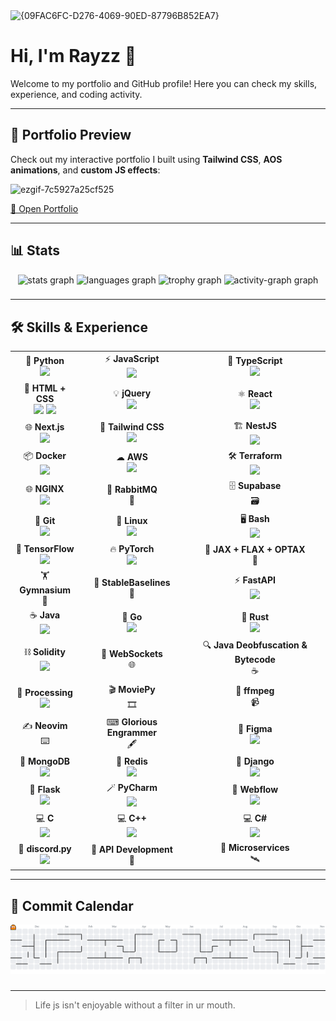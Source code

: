 <img width="1920" height="751" alt="{09FAC6FC-D276-4069-90ED-87796B852EA7}" src="https://github.com/user-attachments/assets/a6ee0ec4-fb61-477e-bdf8-9346d0cfc515" />



# Hi, I'm Rayzz 👋

Welcome to my portfolio and GitHub profile! Here you can check my skills, experience, and coding activity.  

---

## 🌌 Portfolio Preview
Check out my interactive portfolio I built using **Tailwind CSS**, **AOS animations**, and **custom JS effects**:

![ezgif-7c5927a25cf525](https://github.com/user-attachments/assets/d9740384-124e-4826-aa18-5d181a708840)





[🔗 Open Portfolio](https://www.rayzz.dev)

---

## 📊 Stats
<div align="center">
  <img src="https://github-readme-stats.vercel.app/api?username=luzisrepo&hide_title=false&hide_rank=false&show_icons=true&include_all_commits=true&count_private=true&disable_animations=false&theme=dracula&locale=en&hide_border=false&order=1" height="150" alt="stats graph"  />
  <img src="https://github-readme-stats.vercel.app/api/top-langs?username=luzisrepo&locale=en&hide_title=false&layout=compact&card_width=320&langs_count=5&theme=dracula&hide_border=false&order=2" height="150" alt="languages graph"  />
  <img src="https://github-profile-trophy.vercel.app?username=luzisrepo&theme=dracula&column=-1&row=1&margin-w=8&margin-h=8&no-bg=false&no-frame=false&order=4" height="150" alt="trophy graph"  />
  <img src="https://github-readme-activity-graph.vercel.app/graph?username=luzisrepo&radius=16&theme=dracula&area=true&order=5" height="300" alt="activity-graph graph"  />
</div>

###

---

## 🛠 Skills & Experience

<div align="center">

<table>

<!-- === Core Languages & Web === -->
<tr>
<td align="center">🐍 <b>Python</b><br>
<img src="https://cdn.jsdelivr.net/gh/devicons/devicon/icons/python/python-original.svg" height="40"/></td>
<td align="center">⚡ <b>JavaScript</b><br>
<img src="https://cdn.jsdelivr.net/gh/devicons/devicon/icons/javascript/javascript-original.svg" height="40"/></td>
<td align="center">📜 <b>TypeScript</b><br>
<img src="https://cdn.jsdelivr.net/gh/devicons/devicon/icons/typescript/typescript-original.svg" height="40"/></td>
</tr>
<tr>
<td align="center">🎨 <b>HTML + CSS</b><br>
<img src="https://cdn.jsdelivr.net/gh/devicons/devicon/icons/html5/html5-original.svg" height="40"/> 
<img src="https://cdn.jsdelivr.net/gh/devicons/devicon/icons/css3/css3-original.svg" height="40"/></td>
<td align="center">💡 <b>jQuery</b><br>
<img src="https://cdn.jsdelivr.net/gh/devicons/devicon/icons/jquery/jquery-original.svg" height="40"/></td>
<td align="center">⚛ <b>React</b><br>
<img src="https://cdn.jsdelivr.net/gh/devicons/devicon/icons/react/react-original.svg" height="40"/></td>
</tr>
<tr>
<td align="center">🌐 <b>Next.js</b><br>
<img src="https://cdn.jsdelivr.net/gh/devicons/devicon/icons/nextjs/nextjs-original.svg" height="40"/></td>
<td align="center">🎨 <b>Tailwind CSS</b><br>
<img src="https://cdn.jsdelivr.net/gh/devicons/devicon/icons/tailwindcss/tailwindcss-original-wordmark.svg" height="40"/></td>
<td align="center">🏗 <b>NestJS</b><br>
<img src="https://cdn.jsdelivr.net/gh/devicons/devicon/icons/nestjs/nestjs-original.svg" height="40"/></td>
</tr>

<!-- === Backend, Cloud & DevOps === -->
<tr>
<td align="center">📦 <b>Docker</b><br>
<img src="https://cdn.jsdelivr.net/gh/devicons/devicon/icons/docker/docker-original.svg" height="40"/></td>
<td align="center">☁ <b>AWS</b><br>
<img src="https://cdn.jsdelivr.net/gh/devicons/devicon/icons/amazonwebservices/amazonwebservices-line-wordmark.svg" height="40"/></td>
<td align="center">🛠 <b>Terraform</b><br>
<img src="https://cdn.jsdelivr.net/gh/devicons/devicon/icons/terraform/terraform-original.svg" height="40"/></td>
</tr>
<tr>
<td align="center">🌐 <b>NGINX</b><br>
<img src="https://cdn.jsdelivr.net/gh/devicons/devicon/icons/nginx/nginx-original.svg" height="40"/></td>
<td align="center">📨 <b>RabbitMQ</b><br>📧</td>
<td align="center">🗄 <b>Supabase</b><br>🗃️</td>
</tr>
<tr>
<td align="center">🌱 <b>Git</b><br>
<img src="https://cdn.jsdelivr.net/gh/devicons/devicon/icons/git/git-original.svg" height="40"/></td>
<td align="center">🐧 <b>Linux</b><br>
<img src="https://cdn.jsdelivr.net/gh/devicons/devicon/icons/linux/linux-original.svg" height="40"/></td>
<td align="center">🖥 <b>Bash</b><br>
<img src="https://cdn.jsdelivr.net/gh/devicons/devicon/icons/bash/bash-original.svg" height="40"/></td>
</tr>

<!-- === Machine Learning & AI === -->
<tr>
<td align="center">🧠 <b>TensorFlow</b><br>
<img src="https://cdn.jsdelivr.net/gh/devicons/devicon/icons/tensorflow/tensorflow-original.svg" height="40"/></td>
<td align="center">🔥 <b>PyTorch</b><br>
<img src="https://cdn.jsdelivr.net/gh/devicons/devicon/icons/pytorch/pytorch-original.svg" height="40"/></td>
<td align="center">🔬 <b>JAX + FLAX + OPTAX</b><br>🧩</td>
</tr>
<tr>
<td align="center">🏋 <b>Gymnasium</b><br>🤸</td>
<td align="center">🤖 <b>StableBaselines</b><br>🧠</td>
<td align="center">⚡ <b>FastAPI</b><br>
<img src="https://cdn.jsdelivr.net/gh/devicons/devicon/icons/fastapi/fastapi-original.svg" height="40"/></td>
</tr>

<!-- === Programming Languages === -->
<tr>
<td align="center">☕ <b>Java</b><br>
<img src="https://cdn.jsdelivr.net/gh/devicons/devicon/icons/java/java-original.svg" height="40"/></td>
<td align="center">🐹 <b>Go</b><br>
<img src="https://cdn.jsdelivr.net/gh/devicons/devicon/icons/go/go-original.svg" height="40"/></td>
<td align="center">🦀 <b>Rust</b><br>
<img src="https://cdn.jsdelivr.net/gh/devicons/devicon/icons/rust/rust-original.svg" height="40"/></td>
</tr>
<tr>
<td align="center">⛓ <b>Solidity</b><br>
<img src="https://cdn.jsdelivr.net/gh/devicons/devicon/icons/solidity/solidity-original.svg" height="40"/></td>
<td align="center">🔌 <b>WebSockets</b><br>🌐</td>
<td align="center">🔍 <b>Java Deobfuscation & Bytecode</b><br>☕</td>
</tr>

<!-- === Creative, Tools, & Misc === -->
<tr>
<td align="center">🎨 <b>Processing</b><br>
<img src="https://cdn.jsdelivr.net/gh/devicons/devicon/icons/processing/processing-original.svg" height="40"/></td>
<td align="center">🎬 <b>MoviePy</b><br>🎞️</td>
<td align="center">🎥 <b>ffmpeg</b><br>📹</td>
</tr>
<tr>
<td align="center">✍ <b>Neovim</b><br>⌨️</td>
<td align="center">⌨ <b>Glorious Engrammer</b><br>🖋️</td>
<td align="center">🎨 <b>Figma</b><br>
<img src="https://cdn.jsdelivr.net/gh/devicons/devicon/icons/figma/figma-original.svg" height="40"/></td>
</tr>

<!-- === Databases & Frameworks === -->
<tr>
<td align="center">💾 <b>MongoDB</b><br>
<img src="https://cdn.jsdelivr.net/gh/devicons/devicon/icons/mongodb/mongodb-original.svg" height="40"/></td>
<td align="center">💬 <b>Redis</b><br>
<img src="https://cdn.jsdelivr.net/gh/devicons/devicon/icons/redis/redis-original.svg" height="40"/></td>
<td align="center">🧩 <b>Django</b><br>
<img src="https://cdn.jsdelivr.net/gh/devicons/devicon/icons/django/django-plain.svg" height="40"/></td>
</tr>
<tr>
<td align="center">🍶 <b>Flask</b><br>
<img src="https://cdn.jsdelivr.net/gh/devicons/devicon/icons/flask/flask-original.svg" height="40"/></td>
<td align="center">🪄 <b>PyCharm</b><br>
<img src="https://cdn.jsdelivr.net/gh/devicons/devicon/icons/pycharm/pycharm-original.svg" height="40"/></td>
<td align="center">🧱 <b>Webflow</b><br>
<img src="https://cdn.jsdelivr.net/gh/devicons/devicon/icons/webflow/webflow-original.svg" height="40"/></td>
</tr>

<!-- === Systems Programming Languages === -->
<tr>
<td align="center">💻 <b>C</b><br>
<img src="https://cdn.jsdelivr.net/gh/devicons/devicon/icons/c/c-original.svg" height="40"/></td>
<td align="center">💻 <b>C++</b><br>
<img src="https://cdn.jsdelivr.net/gh/devicons/devicon/icons/cplusplus/cplusplus-original.svg" height="40"/></td>
<td align="center">💻 <b>C#</b><br>
<img src="https://cdn.jsdelivr.net/gh/devicons/devicon/icons/csharp/csharp-original.svg" height="40"/></td>
</tr>

<!-- === Bots & APIs === -->
<tr>
<td align="center">🤖 <b>discord.py</b><br>
<img src="https://cdn.jsdelivr.net/gh/devicons/devicon/icons/discordjs/discordjs-original.svg" height="40"/></td>
<td align="center">🔌 <b>API Development</b><br>🔗</td>
<td align="center">📡 <b>Microservices</b><br>🛰️</td>
</tr>

</table>

</div>



---

## 📅 Commit Calendar
<picture>
  <source media="(prefers-color-scheme: dark)" srcset="https://raw.githubusercontent.com/Luzisrepo/Luzisrepo/output/pacman-contribution-graph-dark.svg">
  <source media="(prefers-color-scheme: light)" srcset="https://raw.githubusercontent.com/Luzisrepo/Luzisrepo/output/pacman-contribution-graph.svg">
  <img alt="pacman contribution graph" src="https://raw.githubusercontent.com/Luzisrepo/Luzisrepo/output/pacman-contribution-graph.svg">
</picture>

###

---

> Life js isn't enjoyable without a filter in ur mouth. 
